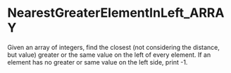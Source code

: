 # NearestGreaterElementInLeft_ARRAY

Given an array of integers, find the closest (not considering the distance, but value) greater or the same value on the left of every element. 
If an element has no greater or same value on the left side, print -1.
